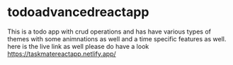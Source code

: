 ﻿# todoadvancedreactapp
This  is a todo app with crud operations and has have various types of themes with some animnations as well
and a time specific features as well.
here is the live link as well please do have a look
https://taskmatereactapp.netlify.app/ 
